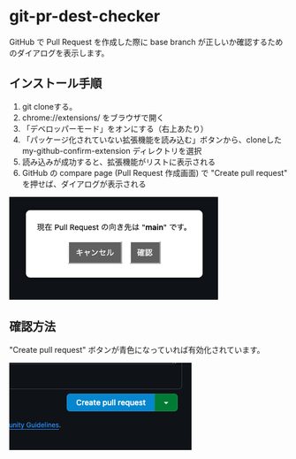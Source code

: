 # git-pr-dest-checker

GitHub で Pull Request を作成した際に base branch が正しいか確認するためのダイアログを表示します。

## インストール手順

1. git cloneする。
2. chrome://extensions/ をブラウザで開く
3. 「デベロッパーモード」をオンにする（右上あたり）
4. 「パッケージ化されていない拡張機能を読み込む」ボタンから、cloneした my-github-confirm-extension ディレクトリを選択
5. 読み込みが成功すると、拡張機能がリストに表示される
6. GitHub の compare page (Pull Request 作成画面) で "Create pull request" を押せば、ダイアログが表示される

![Confirm Dialog](./images/dialog.png)


## 確認方法

"Create pull request" ボタンが青色になっていれば有効化されています。

![Applied Button](./images/applied-button.png)